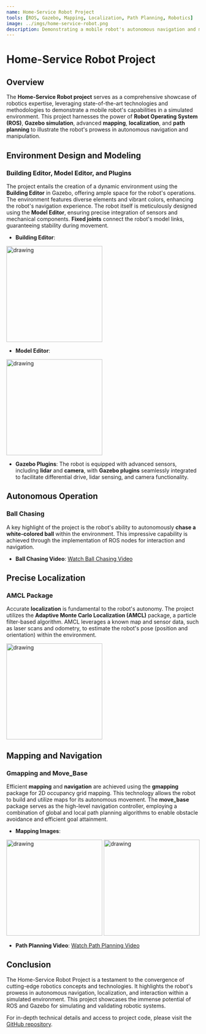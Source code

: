 ```yaml
---
name: Home-Service Robot Project
tools: [ROS, Gazebo, Mapping, Localization, Path Planning, Robotics]
image: ../imgs/home-service-robot.png
description: Demonstrating a mobile robot's autonomous navigation and manipulation capabilities in a simulated environment using ROS and Gazebo.
---
```

# Home-Service Robot Project

## Overview
The **Home-Service Robot project** serves as a comprehensive showcase of robotics expertise, leveraging state-of-the-art technologies and methodologies to demonstrate a mobile robot's capabilities in a simulated environment. This project harnesses the power of **Robot Operating System (ROS)**, **Gazebo simulation**, advanced **mapping**, **localization**, and **path planning** to illustrate the robot's prowess in autonomous navigation and manipulation.

## **Environment Design and Modeling**
### Building Editor, Model Editor, and Plugins
The project entails the creation of a dynamic environment using the **Building Editor** in Gazebo, offering ample space for the robot's operations. The environment features diverse elements and vibrant colors, enhancing the robot's navigation experience. The robot itself is meticulously designed using the **Model Editor**, ensuring precise integration of sensors and mechanical components. **Fixed joints** connect the robot's model links, guaranteeing stability during movement.

- **Building Editor**: 
<img src="../imgs/hsr-building-editor.png" alt="drawing" width="250"/>

- **Model Editor**: 
<img src="../imgs/hsr-model-editor.png" alt="drawing" width="250"/>

- **Gazebo Plugins**: The robot is equipped with advanced sensors, including **lidar** and **camera**, with **Gazebo plugins** seamlessly integrated to facilitate differential drive, lidar sensing, and camera functionality.

## **Autonomous Operation**
### Ball Chasing
A key highlight of the project is the robot's ability to autonomously **chase a white-colored ball** within the environment. This impressive capability is achieved through the implementation of ROS nodes for interaction and navigation.

- **Ball Chasing Video**: 
  [Watch Ball Chasing Video](https://example.com/ball-chasing-video)

## **Precise Localization**
### AMCL Package
Accurate **localization** is fundamental to the robot's autonomy. The project utilizes the **Adaptive Monte Carlo Localization (AMCL)** package, a particle filter-based algorithm. AMCL leverages a known map and sensor data, such as laser scans and odometry, to estimate the robot's pose (position and orientation) within the environment.

<img src="../imgs/hsr-localization.png" alt="drawing" width="250"/>

## **Mapping and Navigation**
### Gmapping and Move_Base
Efficient **mapping** and **navigation** are achieved using the **gmapping** package for 2D occupancy grid mapping. This technology allows the robot to build and utilize maps for its autonomous movement. The **move_base** package serves as the high-level navigation controller, employing a combination of global and local path planning algorithms to enable obstacle avoidance and efficient goal attainment.

- **Mapping Images**: 
<img src="../imgs/hsr-mapping1.png" alt="drawing" width="250"/>
<img src="../imgs/hsr-mapping2.png" alt="drawing" width="250"/>

- **Path Planning Video**: 
  [Watch Path Planning Video](https://example.com/path-planning-video)

## **Conclusion**
The Home-Service Robot Project is a testament to the convergence of cutting-edge robotics concepts and technologies. It highlights the robot's prowess in autonomous navigation, localization, and interaction within a simulated environment. This project showcases the immense potential of ROS and Gazebo for simulating and validating robotic systems.

For in-depth technical details and access to project code, please visit the [GitHub repository](https://github.com/example/home-service-robot).
